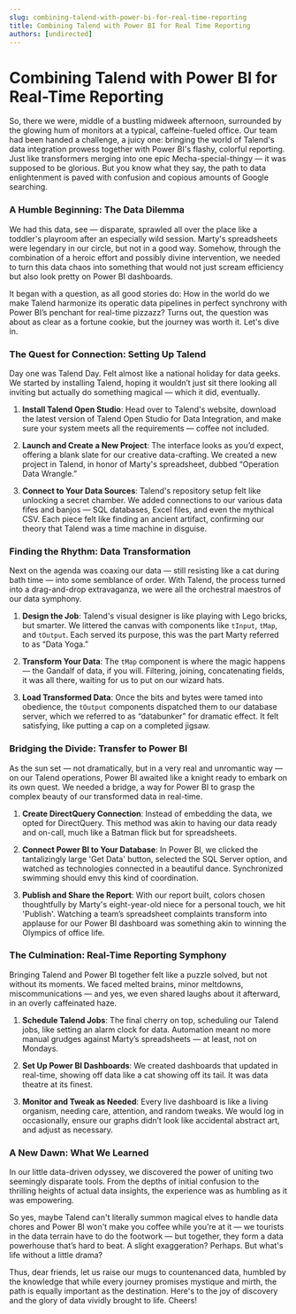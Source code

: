 ```yaml
---
slug: combining-talend-with-power-bi-for-real-time-reporting
title: Combining Talend with Power BI for Real Time Reporting
authors: [undirected]
---
```



# Combining Talend with Power BI for Real-Time Reporting

So, there we were, middle of a bustling midweek afternoon, surrounded by the glowing hum of monitors at a typical, caffeine-fueled office. Our team had been handed a challenge, a juicy one: bringing the world of Talend's data integration prowess together with Power BI's flashy, colorful reporting. Just like transformers merging into one epic Mecha-special-thingy — it was supposed to be glorious. But you know what they say, the path to data enlightenment is paved with confusion and copious amounts of Google searching.

### A Humble Beginning: The Data Dilemma

We had this data, see — disparate, sprawled all over the place like a toddler's playroom after an especially wild session. Marty's spreadsheets were legendary in our circle, but not in a good way. Somehow, through the combination of a heroic effort and possibly divine intervention, we needed to turn this data chaos into something that would not just scream efficiency but also look pretty on Power BI dashboards.

It began with a question, as all good stories do: How in the world do we make Talend harmonize its operatic data pipelines in perfect synchrony with Power BI’s penchant for real-time pizzazz? Turns out, the question was about as clear as a fortune cookie, but the journey was worth it. Let's dive in.

### The Quest for Connection: Setting Up Talend

Day one was Talend Day. Felt almost like a national holiday for data geeks. We started by installing Talend, hoping it wouldn’t just sit there looking all inviting but actually do something magical — which it did, eventually. 

1. **Install Talend Open Studio**: Head over to Talend's website, download the latest version of Talend Open Studio for Data Integration, and make sure your system meets all the requirements — coffee not included.
   
2. **Launch and Create a New Project**: The interface looks as you’d expect, offering a blank slate for our creative data-crafting. We created a new project in Talend, in honor of Marty's spreadsheet, dubbed “Operation Data Wrangle.”

3. **Connect to Your Data Sources**: Talend's repository setup felt like unlocking a secret chamber. We added connections to our various data fifes and banjos — SQL databases, Excel files, and even the mythical CSV. Each piece felt like finding an ancient artifact, confirming our theory that Talend was a time machine in disguise.

### Finding the Rhythm: Data Transformation

Next on the agenda was coaxing our data — still resisting like a cat during bath time — into some semblance of order. With Talend, the process turned into a drag-and-drop extravaganza, we were all the orchestral maestros of our data symphony.

1. **Design the Job**: Talend's visual designer is like playing with Lego bricks, but smarter. We littered the canvas with components like `tInput`, `tMap`, and `tOutput`. Each served its purpose, this was the part Marty referred to as “Data Yoga.”

2. **Transform Your Data**: The `tMap` component is where the magic happens — the Gandalf of data, if you will. Filtering, joining, concatenating fields, it was all there, waiting for us to put on our wizard hats.

3. **Load Transformed Data**: Once the bits and bytes were tamed into obedience, the `tOutput` components dispatched them to our database server, which we referred to as “databunker” for dramatic effect. It felt satisfying, like putting a cap on a completed jigsaw.

### Bridging the Divide: Transfer to Power BI

As the sun set — not dramatically, but in a very real and unromantic way — on our Talend operations, Power BI awaited like a knight ready to embark on its own quest. We needed a bridge, a way for Power BI to grasp the complex beauty of our transformed data in real-time.

1. **Create DirectQuery Connection**: Instead of embedding the data, we opted for DirectQuery. This method was akin to having our data ready and on-call, much like a Batman flick but for spreadsheets.

2. **Connect Power BI to Your Database**: In Power BI, we clicked the tantalizingly large 'Get Data' button, selected the SQL Server option, and watched as technologies connected in a beautiful dance. Synchronized swimming should envy this kind of coordination.

3. **Publish and Share the Report**: With our report built, colors chosen thoughtfully by Marty's eight-year-old niece for a personal touch, we hit 'Publish'. Watching a team’s spreadsheet complaints transform into applause for our Power BI dashboard was something akin to winning the Olympics of office life.

### The Culmination: Real-Time Reporting Symphony

Bringing Talend and Power BI together felt like a puzzle solved, but not without its moments. We faced melted brains, minor meltdowns, miscommunications — and yes, we even shared laughs about it afterward, in an overly caffeinated haze.

1. **Schedule Talend Jobs**: The final cherry on top, scheduling our Talend jobs, like setting an alarm clock for data. Automation meant no more manual grudges against Marty’s spreadsheets — at least, not on Mondays.

2. **Set Up Power BI Dashboards**: We created dashboards that updated in real-time, showing off data like a cat showing off its tail. It was data theatre at its finest.

3. **Monitor and Tweak as Needed**: Every live dashboard is like a living organism, needing care, attention, and random tweaks. We would log in occasionally, ensure our graphs didn’t look like accidental abstract art, and adjust as necessary.

### A New Dawn: What We Learned 

In our little data-driven odyssey, we discovered the power of uniting two seemingly disparate tools. From the depths of initial confusion to the thrilling heights of actual data insights, the experience was as humbling as it was empowering.

So yes, maybe Talend can't literally summon magical elves to handle data chores and Power BI won't make you coffee while you’re at it — we tourists in the data terrain have to do the footwork — but together, they form a data powerhouse that’s hard to beat. A slight exaggeration? Perhaps. But what's life without a little drama?

Thus, dear friends, let us raise our mugs to countenanced data, humbled by the knowledge that while every journey promises mystique and mirth, the path is equally important as the destination. Here's to the joy of discovery and the glory of data vividly brought to life. Cheers!